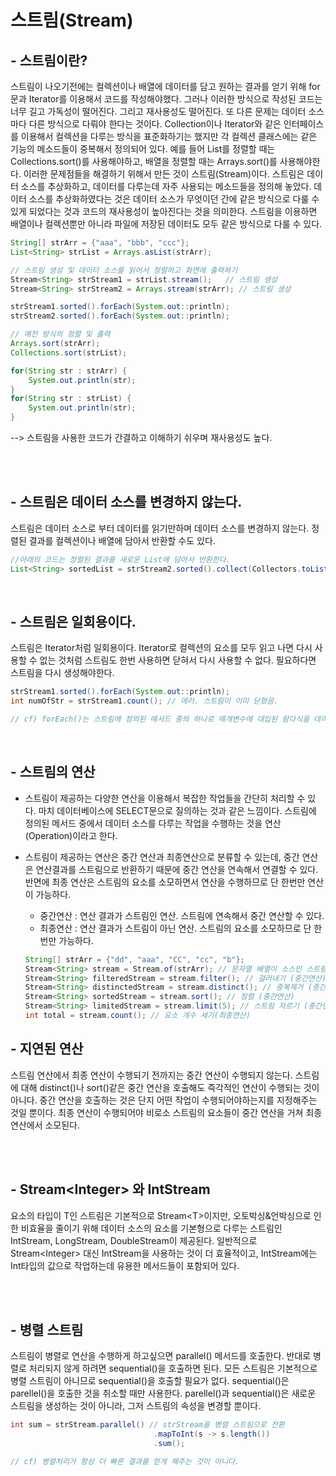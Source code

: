 # 스트림(Stream)

## - 스트림이란?
스트림이 나오기전에는 컬렉션이나 배열에 데이터를 담고 원하는 결과를 얻기 위해 for문과 Iterator를 이용해서 코드를 작성해야했다. 그러나 이러한 방식으로 작성된 코드는 너무 길고 가독성이 떨어진다. 그리고 재사용성도 떨어진다. 또 다른 문제는 데이터 소스마다 다른 방식으로 다뤄야 한다는 것이다. Collection이나 Iterator와 같은 인터페이스를 이용해서 컬렉션을 다루는 방식을 표준화하기는 했지만 각 컬렉션 클래스에는 같은 기능의 메소드들이 중복해서 정의되어 있다. 예를 들어 List를 정렬할 때는 Collections.sort()를 사용해야하고, 배열을 정렬할 때는 Arrays.sort()를 사용해야한다. 이러한 문제점들을 해결하기 위해서 만든 것이 스트림(Stream)이다. 스트림은 데이터 소스를 추상화하고, 데이터를 다루는데 자주 사용되는 메소드들을 정의해 놓았다. 데이터 소스를 추상화하였다는 것은 데이터 소스가 무엇이던 간에 같은 방식으로 다룰 수 있게 되었다는 것과 코드의 재사용성이 높아진다는 것을 의미한다. 스트림을 이용하면 배열이나 컬렉션뿐만 아니라 파일에 저장된 데이터도 모두 같은 방식으로 다룰 수 있다.

```java
String[] strArr = {"aaa", "bbb", "ccc"};
List<String> strList = Arrays.asList(strArr);

// 스트림 생성 및 데이터 소스를 읽어서 정렬하고 화면에 출력하기
Stream<String> strStream1 = strList.stream();   // 스트림 생성
Stream<String> strStream2 = Arrays.stream(strArr); // 스트림 생성

strStream1.sorted().forEach(System.out::println);
strStream2.sorted().forEach(System.out::println);

// 예전 방식의 정렬 및 출력
Arrays.sort(strArr);
Collections.sort(strList);

for(String str : strArr) {
    System.out.println(str);
}
for(String str : strList) {
    System.out.println(str);
}
```
--> 스트림을 사용한 코드가 간결하고 이해하기 쉬우며 재사용성도 높다.

<br><br>

## - 스트림은 데이터 소스를 변경하지 않는다.
스트림은 데이터 소스로 부터 데이터를 읽기만하며 데이터 소스를 변경하지 않는다. 정렬된 결과를 컬렉션이나 배열에 담아서 반환할 수도 있다.

```java
//아래의 코드는 정렬된 결과를 새로운 List에 담아서 반환한다.
List<String> sortedList = strStream2.sorted().collect(Collectors.toList());
```
<br>

## - 스트림은 일회용이다.
스트림은 Iterator처럼 일회용이다. Iterator로 컬렉션의 요소를 모두 읽고 나면 다시 사용할 수 없는 것처럼 스트림도 한번 사용하면 닫혀서 다시 사용할 수 없다. 필요하다면 스트림을 다시 생성해야한다.

```java
strStream1.sorted().forEach(System.out::println);
int numOfStr = strStream1.count(); // 에러. 스트림이 이미 닫혔음.

// cf) forEach()는 스트림에 정의된 메서드 중의 하나로 매개변수에 대입된 람다식을 데이터 소스의 모든 요소에 적용한다.
```

<br>

## - 스트림의 연산
- 스트림이 제공하는 다양한 연산을 이용해서 복잡한 작업들을 간단히 처리할 수 있다. 마치 데이터베이스에 SELECT문으로 질의하는 것과 같은 느낌이다. 스트림에 정의된 메서드 중에서 데이터 소스를 다루는 작업을 수행하는 것을 연산(Operation)이라고 한다.

- 스트림이 제공하는 연산은 중간 연산과 최종연산으로 분류할 수 있는데, 중간 연산은 연산결과를 스트림으로 반환하기 때문에 중간 연산을 연속해서 연결할 수 있다. 반면에 최종 연산은 스트림의 요소를 소모하면서 연산을 수행하므로 단 한번만 연산이 가능하다.
    - 중간연산 : 연산 결과가 스트림인 연산. 스트림에 연속해서 중간 연산할 수 있다.
    - 최종연산 : 연산 결과가 스트림이 아닌 연산. 스트림의 요소를 소모하므로 단 한번만 가능하다.
    ```java
    String[] strArr = {"dd", "aaa", "CC", "cc", "b"};
    Stream<String> stream = Stream.of(strArr); // 문자열 배열이 소스인 스트림
    Stream<String> filteredStream = stream.filter(); // 걸러내기 (중간연산)
    Stream<String> distinctedStream = stream.distinct(); // 중복제거 (중간연산)
    Stream<String> sortedStream = stream.sort(); // 정렬 (중간연산)
    Stream<String> limitedStream = stream.limit(5); // 스트림 자르기 (중간연산)
    int total = stream.count(); // 요소 개수 세기(최종연산)
    ```

## - 지연된 연산
스트림 연산에서 최종 연산이 수행되기 전까지는 중간 연산이 수행되지 않는다. 스트림에 대해 distinct()나 sort()같은 중간 연산을 호출해도 즉각적인 연산이 수행되는 것이 아니다. 중간 연산을 호출하는 것은 단지 어떤 작업이 수행되어야하는지를 지정해주는 것일 뿐이다. 최종 연산이 수행되어야 비로소 스트림의 요소들이 중간 연산을 거쳐 최종 연산에서 소모된다. 

<br><br>

## - Stream\<Integer> 와 IntStream
요소의 타입이 T인 스트림은 기본적으로 Stream\<T>이지만, 오토박싱&언박싱으로 인한 비효율을 줄이기 위해 데이터 소스의 요소를 기본형으로 다루는 스트림인 IntStream, LongStream, DoubleStream이 제공된다. 일반적으로 Stream\<Integer> 대신 IntStream을 사용하는 것이 더 효율적이고, IntStream에는 Int타입의 값으로 작업하는데 유용한 메서드들이 포함되어 있다. 

<br><br>

## - 병렬 스트림
스트림이 병렬로 연산을 수행하게 하고싶으면 parallel() 메서드를 호출한다. 반대로 병렬로 처리되지 않게 하려면 sequential()을 호출하면 된다. 모든 스트림은 기본적으로 병렬 스트림이 아니므로 sequential()을 호출할 필요가 없다. sequential()은 parellel()을 호출한 것을 취소할 때만 사용한다. parellel()과 sequential()은 새로운 스트림을 생성하는 것이 아니라, 그저 스트림의 속성을 변경할 뿐이다. 

```java
int sum = strStream.parallel() // strStream을 병렬 스트림으로 전환
                                .mapToInt(s -> s.length())
                                .sum();

// cf) 병렬처리가 항상 더 빠른 결과를 얻게 해주는 것이 아니다.                                
```